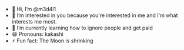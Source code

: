 - 👋 Hi, I’m @m3d4l1
- 👀 I’m interested in you because you're interested in me and I'm what interests me most.
- 🌱 I’m currently learning how to ignore people and get paid
- 😄 Pronouns: kakashi
- ⚡ Fun fact: The Moon is shrinking 

<!---
m3d4l1/m3d4l1 is a ✨ special ✨ repository because its `README.md` (this file) appears on your GitHub profile.
You can click the Preview link to take a look at your changes.
--->
